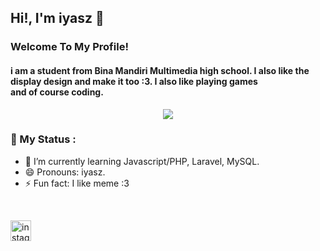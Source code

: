 ## Hi!, I'm iyasz 👋
### Welcome To My Profile!
#### i am a student from Bina Mandiri Multimedia high school. I also like the display design and make it too :3. I also like playing games <br> and of course coding.

<p align="center">
  <img src="https://user-images.githubusercontent.com/69864986/180283239-f215cd9c-9c3c-42c6-b380-7f84754ee365.gif">
</p>

### 💬 My Status :

- 🌱 I’m currently learning Javascript/PHP, Laravel, MySQL. 
- 😄 Pronouns: iyasz. 
- ⚡ Fun fact: I like meme :3

<br>

 [<img src='https://cdn.jsdelivr.net/npm/simple-icons@3.0.1/icons/instagram.svg' alt='instagram' height='33'>](https://www.instagram.com/yaszavellia/)   
